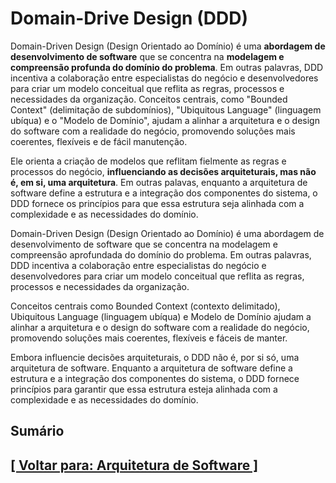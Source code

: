 # Domain-Drive Design (DDD)

Domain-Driven Design (Design Orientado ao Domínio) é uma **abordagem de desenvolvimento de software** que se concentra na **modelagem e compreensão profunda do domínio do problema**. Em outras palavras, DDD incentiva a colaboração entre especialistas do negócio e desenvolvedores para criar um modelo conceitual que reflita as regras, processos e necessidades da organização. Conceitos centrais, como "Bounded Context" (delimitação de subdomínios), "Ubiquitous Language" (linguagem ubíqua) e o "Modelo de Domínio", ajudam a alinhar a arquitetura e o design do software com a realidade do negócio, promovendo soluções mais coerentes, flexíveis e de fácil manutenção.

Ele orienta a criação de modelos que reflitam fielmente as regras e processos do negócio, **influenciando as decisões arquiteturais, mas não é, em si, uma arquitetura**. Em outras palavas, enquanto a arquitetura de software define a estrutura e a integração dos componentes do sistema, o DDD fornece os princípios para que essa estrutura seja alinhada com a complexidade e as necessidades do domínio.

Domain-Driven Design (Design Orientado ao Domínio) é uma abordagem de desenvolvimento de software que se concentra na modelagem e compreensão aprofundada do domínio do problema. Em outras palavras, DDD incentiva a colaboração entre especialistas do negócio e desenvolvedores para criar um modelo conceitual que reflita as regras, processos e necessidades da organização.

Conceitos centrais como Bounded Context (contexto delimitado), Ubiquitous Language (linguagem ubíqua) e Modelo de Domínio ajudam a alinhar a arquitetura e o design do software com a realidade do negócio, promovendo soluções mais coerentes, flexíveis e fáceis de manter.

Embora influencie decisões arquiteturais, o DDD não é, por si só, uma arquitetura de software. Enquanto a arquitetura de software define a estrutura e a integração dos componentes do sistema, o DDD fornece princípios para garantir que essa estrutura esteja alinhada com a complexidade e as necessidades do domínio.

## Sumário

## [[ Voltar para: Arquitetura de Software ]](../arquitetura-software.md#ddd)